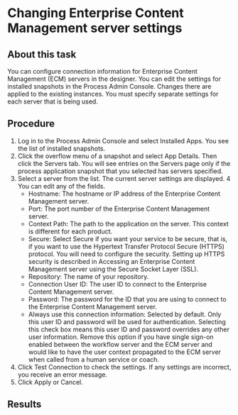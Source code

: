 # Changing Enterprise Content Management server settings

## About this task

You can configure connection information for Enterprise Content Management (ECM) servers in the
designer. You can edit the settings for installed snapshots in the Process Admin Console. Changes
there are applied to the existing instances. You must specify separate settings for each server that
is being used.

## Procedure

1. Log in to the Process Admin Console and
select Installed Apps.  You
see the list of installed snapshots.
2. Click the overflow menu of a snapshot and select App Details. Then
click the Servers tab. 
 You will see entries on the Servers page only if the process application snapshot that
you selected has servers specified.
3. Select a server from the list. The current
server settings are displayed.
4 You can edit any of the fields.
    - Hostname: The hostname or IP address of
the Enterprise Content Management server.
    - Port: The port number of the Enterprise
Content Management server.
    - Context Path: The path to the application
on the server. This context is different for each product.
    - Secure: Select Secure if you want your service to
be secure, that is, if you want to use the Hypertext Transfer Protocol Secure (HTTPS) protocol. You
will need to configure the security. Setting up HTTPS security is described
in Accessing an Enterprise Content Management server using the Secure Socket Layer (SSL).
    - Repository: The name of your repository.
    - Connection User ID: The user ID to connect
to the Enterprise Content Management server.
    - Password: The password for the ID that
you are using to connect to the Enterprise Content Management server.
    - Always use this connection information: Selected by default. Only this
user ID and password will be used for authentication. Selecting this check box means this user ID
and password overrides any other user information. Remove this option if you have single sign-on
enabled between the workflow server and the ECM server and would like to have the user context
propagated to the ECM server when called from a human service or coach.
5. Click Test Connection to check the
settings. If any settings are incorrect, you receive an error message.
6. Click Apply or Cancel.

## Results